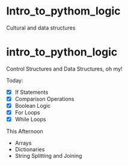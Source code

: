 # Intro_to_pythom_logic
Cultural and data structures

# intro_to_python_logic

Control Structures and Data Structures, oh my!

Today:
- [x] If Statements
- [x] Comparison Operations
- [x] Boolean Logic
- [x] For Loops
- [x] While Loops

This Afternoon
- Arrays
- Dictionaries
- String Splitting and Joining


